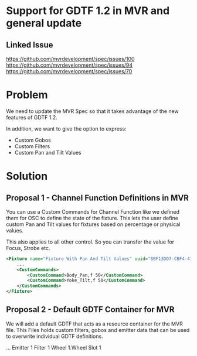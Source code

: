 # Support for GDTF 1.2 in MVR and general update

## Linked Issue

https://github.com/mvrdevelopment/spec/issues/100
https://github.com/mvrdevelopment/spec/issues/94
https://github.com/mvrdevelopment/spec/issues/70

# Problem

We need to update the MVR Spec so that it takes advantage of the new features of GDTF 1.2.

In addition, we want to give the option to express:
- Custom Gobos
- Custom Filters
- Custom Pan and Tilt Values


# Solution


## Proposal 1 - Channel Function Definitions in MVR

You can use a Custom Commands for Channel Function like we defined them for OSC to define the state of the fixture. 
This lets the user define custom Pan and Tilt values for fixtures based on percentage or physical values.

This also applies to all other control. So you can transfer the value for Focus, Strobe etc.

```xml
<Fixture name="Fixture With Pan And Tilt Values" uuid="8BF13DD7-CBF4-415B-99E4-625FE4D2DAF6">
    ...
    <CustomCommands>
        <CustomCommand>Body_Pan,f 50</CustomCommand>
        <CustomCommand>Yoke_Tilt,f 50</CustomCommand>
    </CustomCommands>
</Fixture>
```

## Proposal 2 - Default GDTF Container for MVR

We will add a default GDTF that acts as a resource container for the MVR file. 
This Files holds custom filters, gobos and emitter data that can be used to overwrite individual GDTF definitions.


<Fixture name="Fixture With Pan And Tilt Values" uuid="8BF13DD7-CBF4-415B-99E4-625FE4D2DAF6">
   ...
   <Overwrites>
    <Overwrite universal="Universal Emitter 1">Emitter 1</Overwrite>
    <Overwrite universal="Universal Filter 1">Filter 1</Overwrite>
    <Overwrite universal="Universal Wheel 1.Universal Wheel Slot 1">Wheel 1.Wheel Slot 1</Overwrite>
   </Overwrites>
</Fixture>